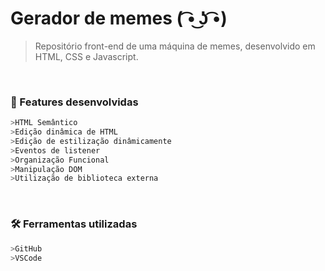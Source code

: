 # Gerador de memes ( ͡• ͜ʖ ͡•)

> Repositório front-end de uma máquina de memes, desenvolvido em HTML, CSS e Javascript.
 
&nbsp;

### 🧱 Features desenvolvidas
```bash
>HTML Semântico
>Edição dinâmica de HTML
>Edição de estilização dinâmicamente
>Eventos de listener
>Organização Funcional
>Manipulação DOM
>Utilização de biblioteca externa
```

&nbsp;
### 🛠 Ferramentas utilizadas
```bash
>GitHub
>VSCode
```
 &nbsp;
